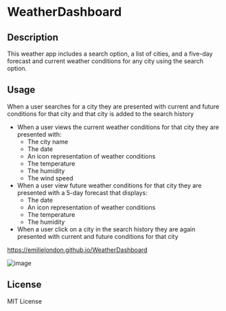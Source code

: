 # WeatherDashboard

## Description
This weather app includes a search option, a list of cities, and a five-day forecast and current weather conditions for any city using the search option.

## Usage
When a user searches for a city they are presented with current and future conditions for that city and that city is added to the search history
  * When a user views the current weather conditions for that city they are presented with:
    * The city name
    * The date
    * An icon representation of weather conditions
    * The temperature
    * The humidity
    * The wind speed
  * When a user view future weather conditions for that city they are presented with a 5-day forecast that displays:
    * The date
    * An icon representation of weather conditions
    * The temperature
    * The humidity
  * When a user click on a city in the search history they are again presented with current and future conditions for that city

https://emilielondon.github.io/WeatherDashboard

![image](https://user-images.githubusercontent.com/91503119/215895301-2717e819-5be6-40de-9edb-7ddf1a86a78f.png)

## License
MIT License

